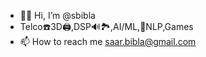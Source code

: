 - 🕺🏻 Hi, I’m @sbibla
- Telco☎️3D🖨,DSP🔊🏞,AI/ML,👄NLP,Games
- 📫 How to reach me saar.bibla@gmail.com

<!---
sbibla/sbibla is a ✨ special ✨ repository because its `README.md` (this file) appears on your GitHub profile.
You can click the Preview link to take a look at your changes.
--->
